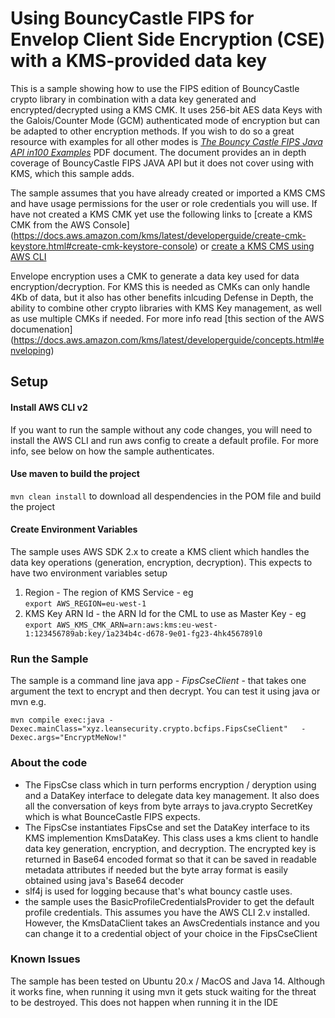 # Using BouncyCastle FIPS for Envelop Client Side Encryption (CSE) with a KMS-provided data key
This is a sample showing how to use the FIPS edition of BouncyCastle crypto library in combination with a data key generated and encrypted/decrypted using a KMS CMK. 
It uses 256-bit AES data Keys with the Galois/Counter Mode (GCM) authenticated mode of encryption but can be adapted to other encryption methods. If you wish to do so a great resource with examples for all other modes is *[The Bouncy Castle FIPS Java API in100 Examples](https://www.bouncycastle.org/fips-java/BCFipsIn100.pdf)* PDF document. The document provides an in depth coverage of BouncyCastle FIPS JAVA API but it does not cover using with KMS, which this sample adds. 

The sample assumes that you have already created or imported a KMS CMS and have usage permissions for the user or role credentials you will use. If have not created a KMS CMK yet use the following links to [create a KMS CMK from the AWS Console] (https://docs.aws.amazon.com/kms/latest/developerguide/create-cmk-keystore.html#create-cmk-keystore-console)  or [create a KMS CMS using AWS CLI](https://docs.aws.amazon.com/kms/latest/developerguide/create-cmk-keystore.html#create-cmk-keystore-api) 

Envelope encryption uses a CMK to generate a data key used for data encryption/decryption. For KMS this is needed as CMKs can only handle 4Kb of data, but it also has other benefits inlcuding Defense in Depth, the ability to combine other crypto libraries with KMS Key management, as well as use multiple CMKs if needed. For more info read [this section of the AWS documenation]  (https://docs.aws.amazon.com/kms/latest/developerguide/concepts.html#enveloping)

## Setup 

#### Install AWS CLI v2 
If you want to run the sample without any code changes, you will need to install the AWS CLI and run aws config to create a default profile. For more info, see below on how the sample authenticates.


#### Use maven to build the project
``mvn clean install``
to download all despendencies in the POM file and build the project 

#### Create Environment Variables
The sample uses AWS SDK 2.x to create a KMS client which handles the data key operations (generation, encryption, decryption). This expects to have two environment variables setup 
1. Region - The region of KMS Service - eg <br>
``export AWS_REGION=eu-west-1`` <br>
2. KMS Key ARN Id - the ARN Id for the CML to use as Master Key - eg  <br>
``export AWS_KMS_CMK_ARN=arn:aws:kms:eu-west-1:123456789ab:key/1a234b4c-d678-9e01-fg23-4hk456789l0``<br>
### Run the Sample 
The sample is a command line java app - *FipsCseClient* - that takes one argument the text to encrypt and then decrypt. You can test it using java or mvn e.g.

``mvn compile exec:java -Dexec.mainClass="xyz.leansecurity.crypto.bcfips.FipsCseClient"   -Dexec.args="EncryptMeNow!"``

### About the code
- The FipsCse class which in turn performs  encryption / deryption using and a DataKey interface to delegate data key management. It also does all the conversation of keys from byte arrays to java.crypto SecretKey which is what BounceCastle FIPS expects. 
- The FipsCse instantiates FipsCse and set the DataKey interface to its KMS implemention KmsDataKey. This class uses a kms client to handle data key generation, encryption, and decryption. The encrypted key is returned in Base64 encoded format so that it can be saved in readable metadata attributes if needed but the byte array format is easily obtained using java's Base64 decoder
- slf4j is used for logging because that's what bouncy castle uses.
- the sample uses the BasicProfileCredentialsProvider to get the default profile credentials. This assumes you have the AWS CLI 2.v installed. However, the KmsDataClient takes an AwsCredentials instance and you can change it to a credential object of your choice in the FipsCseClient
### Known Issues
The sample has been tested on Ubuntu 20.x / MacOS and Java 14. Although it works fine, when running it using mvn it gets stuck waiting for the threat to be destroyed. This does not happen when running it in the IDE  


